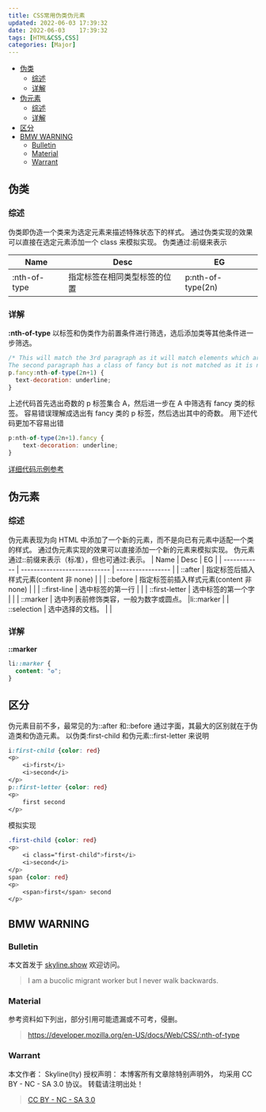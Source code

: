 ```yaml
---
title: CSS常用伪类伪元素
updated: 2022-06-03	17:39:32
date: 2022-06-03	17:39:32
tags: [HTML&CSS,CSS]
categories: [Major]
---
```

            
            

<!-- @import "[TOC]" {cmd="toc" depthFrom=1 depthTo=6 orderedList=false} -->

<!-- code_chunk_output -->

  - [伪类](#伪类)
    - [综述](#综述)
    - [详解](#详解)
  - [伪元素](#伪元素)
    - [综述](#综述-1)
    - [详解](#详解-1)
  - [区分](#区分)
  - [BMW WARNING](#bmw-warning)
    - [Bulletin](#bulletin)
    - [Material](#material)
    - [Warrant](#Warrant)

<!-- /code_chunk_output -->

## 伪类

### 综述

伪类即伪造一个类来为选定元素来描述特殊状态下的样式。
通过伪类实现的效果可以直接在选定元素添加一个 class 来模拟实现。
伪类通过:前缀来表示

| Name         | Desc                         | EG                |
| ------------ | ---------------------------- | ----------------- |
| :nth-of-type | 指定标签在相同类型标签的位置 | p:nth-of-type(2n) |

### 详解

**:nth-of-type**
以标签和伪类作为前置条件进行筛选，选后添加类等其他条件进一步筛选。

```js
/* This will match the 3rd paragraph as it will match elements which are 2n+1 AND have a class of fancy.
The second paragraph has a class of fancy but is not matched as it is not :nth-of-type(2n+1) */
p.fancy:nth-of-type(2n+1) {
  text-decoration: underline;
}
```

上述代码首先选出奇数的 p 标签集合 A，然后进一步在 A 中筛选有 fancy 类的标签。
容易错误理解成选出有 fancy 类的 p 标签，然后选出其中的奇数。
用下述代码更加不容易出错

```js
p:nth-of-type(2n+1).fancy {
    text-decoration: underline;
}
```

[详细代码示例参考](https://developer.mozilla.org/en-US/docs/Web/CSS/:nth-of-type)

## 伪元素

### 综述

伪元素表现为向 HTML 中添加了一个新的元素，而不是向已有元素中适配一个类的样式。
通过伪元素实现的效果可以直接添加一个新的元素来模拟实现。
伪元素通过::前缀来表示（标准），但也可通过:表示。
| Name | Desc | EG |
| ------------ | ---------------------------- | ----------------- |
| ::after | 指定标签后插入样式元素(content 非 none) | |
| ::before | 指定标签前插入样式元素(content 非 none) | |
| ::first-line | 选中标签的第一行 | |
| ::first-letter | 选中标签的第一个字 | |
| ::marker | 选中列表前修饰类容，一般为数字或圆点。 |li::marker |
| ::selection | 选中选择的文档。 | |

### 详解
<!--more-->

**::marker**

```css
li::marker {
  content: "✪";
}
```

## 区分

伪元素目前不多，最常见的为::after 和::before
通过字面，其最大的区别就在于伪造类和伪造元素。
以伪类:first-child 和伪元素::first-letter 来说明

```css
i:first-child {color: red}
<p>
    <i>first</i>
    <i>second</i>
</p>
p::first-letter {color: red}
<p>
    first second
</p>
```

模拟实现

```css
.first-child {color: red}
<p>
    <i class="first-child">first</i>
    <i>second</i>
</p>
span {color: red}
<p>
    <span>first</span> second
</p>
```

## BMW WARNING

### Bulletin

本文首发于 [skyline.show](http://www.skyline.show)  欢迎访问。

> I am a bucolic migrant worker but I never walk backwards.

### Material

参考资料如下列出，部分引用可能遗漏或不可考，侵删。

> https://developer.mozilla.org/en-US/docs/Web/CSS/:nth-of-type

### Warrant

本文作者： Skyline(lty)
授权声明： 本博客所有文章除特别声明外， 均采用 CC BY - NC - SA 3.0 协议。 转载请注明出处！

> [CC BY - NC - SA 3.0](https://creativecommons.org/licenses/by-nc-sa/3.0/deed.zh)
